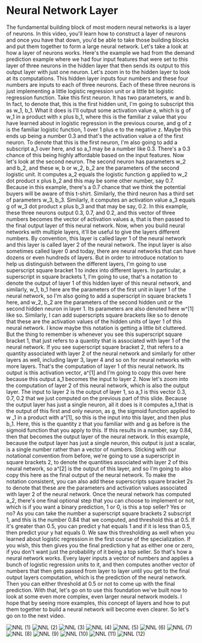 # Neural Network Layer

The fundamental building block of most modern neural networks is a layer of neurons. In this video, you'll learn how to construct a layer of neurons and once you have that down, you'd be able to take those building blocks and put them together to form a large neural network. Let's take a look at how a layer of neurons works. Here's the example we had from the demand prediction example where we had four input features that were set to this layer of three neurons in the hidden layer that then sends its output to this output layer with just one neuron. Let's zoom in to the hidden layer to look at its computations. This hidden layer inputs four numbers and these four numbers are inputs to each of three neurons. Each of these three neurons is just implementing a little logistic regression unit or a little bit logistic regression function. Take this first neuron. It has two parameters, w and b. In fact, to denote that, this is the first hidden unit, I'm going to subscript this as w_1, b_1. What it does is I'll output some activation value a, which is g of w_1 in a product with x plus b_1, where this is the familiar z value that you have learned about in logistic regression in the previous course, and g of z is the familiar logistic function, 1 over 1 plus e to the negative z. Maybe this ends up being a number 0.3 and that's the activation value a of the first neuron. To denote that this is the first neuron, I'm also going to add a subscript a_1 over here, and so a_1 may be a number like 0.3. There's a 0.3 chance of this being highly affordable based on the input features. Now let's look at the second neuron. The second neuron has parameters w_2 and b_2, and these w, b or w_2, b_2 are the parameters of the second logistic unit. It computes a_2 equals the logistic function g applied to w_2 dot product x plus b_2 and this may be some other number, say 0.7. Because in this example, there's a 0.7 chance that we think the potential buyers will be aware of this t-shirt. Similarly, the third neuron has a third set of parameters w_3, b_3. Similarly, it computes an activation value a_3 equals g of w_3 dot product x plus b_3 and that may be say, 0.2. In this example, these three neurons output 0.3, 0.7, and 0.2, and this vector of three numbers becomes the vector of activation values a, that is then passed to the final output layer of this neural network. Now, when you build neural networks with multiple layers, it'll be useful to give the layers different numbers. By convention, this layer is called layer 1 of the neural network and this layer is called layer 2 of the neural network. The input layer is also sometimes called layer 0 and today, there are neural networks that can have dozens or even hundreds of layers. But in order to introduce notation to help us distinguish between the different layers, I'm going to use superscript square bracket 1 to index into different layers. In particular, a superscript in square brackets 1, I'm going to use, that's a notation to denote the output of layer 1 of this hidden layer of this neural network, and similarly, w_1, b_1 here are the parameters of the first unit in layer 1 of the neural network, so I'm also going to add a superscript in square brackets 1 here, and w_2, b_2 are the parameters of the second hidden unit or the second hidden neuron in layer 1. Its parameters are also denoted here w^[1] like so. Similarly, I can add superscripts square brackets like so to denote that these are the activation values of the hidden units of layer 1 of this neural network. I know maybe this notation is getting a little bit cluttered. But the thing to remember is whenever you see this superscript square bracket 1, that just refers to a quantity that is associated with layer 1 of the neural network. If you see superscript square bracket 2, that refers to a quantity associated with layer 2 of the neural network and similarly for other layers as well, including layer 3, layer 4 and so on for neural networks with more layers. That's the computation of layer 1 of this neural network. Its output is this activation vector, a^[1] and I'm going to copy this over here because this output a_1 becomes the input to layer 2. Now let's zoom into the computation of layer 2 of this neural network, which is also the output layer. The input to layer 2 is the output of layer 1, so a_1 is this vector 0.3, 0.7, 0.2 that we just computed on the previous part of this slide. Because the output layer has just a single neuron, all it does is it computes a_1 that is the output of this first and only neuron, as g, the sigmoid function applied to w _1 in a product with a^[1], so this is the input into this layer, and then plus b_1. Here, this is the quantity z that you familiar with and g as before is the sigmoid function that you apply to this. If this results in a number, say 0.84, then that becomes the output layer of the neural network. In this example, because the output layer has just a single neuron, this output is just a scalar, is a single number rather than a vector of numbers. Sticking with our notational convention from before, we're going to use a superscript in square brackets 2, to denote the quantities associated with layer 2 of this neural network, so a^[2] is the output of this layer, and so I'm going to also copy this here as the final output of the neural network. To make the notation consistent, you can also add these superscripts square bracket 2s to denote that these are the parameters and activation values associated with layer 2 of the neural network. Once the neural network has computed a_2, there's one final optional step that you can choose to implement or not, which is if you want a binary prediction, 1 or 0, is this a top seller? Yes or no? As you can take the number a superscript square brackets 2 subscript 1, and this is the number 0.84 that we computed, and threshold this at 0.5. If it's greater than 0.5, you can predict y hat equals 1 and if it is less than 0.5, then predict your y hat equals 0. We saw this thresholding as well when you learned about logistic regression in the first course of the specialization. If you wish, this then gives you the final prediction y hat as either one or zero, if you don't want just the probability of it being a top seller. So that's how a neural network works. Every layer inputs a vector of numbers and applies a bunch of logistic regression units to it, and then computes another vector of numbers that then gets passed from layer to layer until you get to the final output layers computation, which is the prediction of the neural network. Then you can either threshold at 0.5 or not to come up with the final prediction. With that, let's go on to use this foundation we've built now to look at some even more complex, even larger neural network models. I hope that by seeing more examples, this concept of layers and how to put them together to build a neural network will become even clearer. So let's go on to the next video.

![NNL (1)](./../../Assets/Algorithms/NNM/NNL%20(1).png)
![NNL (2)](./../../Assets/Algorithms/NNM/NNL%20(2).png)
![NNL (3)](./../../Assets/Algorithms/NNM/NNL%20(3).png)
![NNL (4)](./../../Assets/Algorithms/NNM/NNL%20(4).png)
![NNL (5)](./../../Assets/Algorithms/NNM/NNL%20(5).png)
![NNL (6)](./../../Assets/Algorithms/NNM/NNL%20(6).png)
![NNL (7)](./../../Assets/Algorithms/NNM/NNL%20(7).png)
![NNL (8)](./../../Assets/Algorithms/NNM/NNL%20(8).png)
![NNL (9)](./../../Assets/Algorithms/NNM/NNL%20(9).png)
![NNL (10)](./../../Assets/Algorithms/NNM/NNL%20(10).png)
![NNL (11)](./../../Assets/Algorithms/NNM/NNL%20(11).png)
![NNL (12)](./../../Assets/Algorithms/NNM/NNL%20(12).png)
